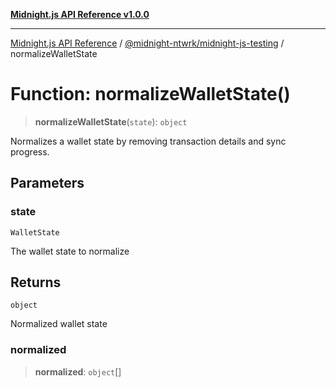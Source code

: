 [**Midnight.js API Reference v1.0.0**](../../../README.md)

***

[Midnight.js API Reference](../../../packages.md) / [@midnight-ntwrk/midnight-js-testing](../README.md) / normalizeWalletState

# Function: normalizeWalletState()

> **normalizeWalletState**(`state`): `object`

Normalizes a wallet state by removing transaction details and sync progress.

## Parameters

### state

`WalletState`

The wallet state to normalize

## Returns

`object`

Normalized wallet state

### normalized

> **normalized**: `object`[]
